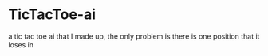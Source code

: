 # TicTacToe-ai
a tic tac toe ai that I made up, the only problem is there is one position that it loses in
